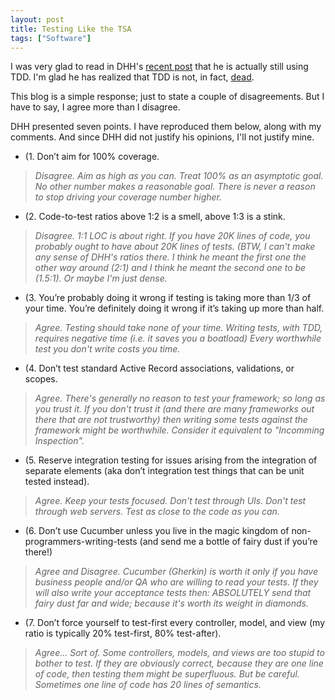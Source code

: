 ```yaml
---
layout: post
title: Testing Like the TSA
tags: ["Software"]
---
```

I was very glad to read in DHH's [recent post](https://signalvnoise.com/posts/3159-testing-like-the-tsa) that he is actually still using TDD.  I'm glad he has realized that TDD is not, in fact, [dead](http://david.heinemeierhansson.com/2014/tdd-is-dead-long-live-testing.html).  

This blog is a simple response; just to state a couple of disagreements.  But I have to say, I agree more than I disagree.  

DHH presented seven points.  I have reproduced them below, along with my comments.  And since DHH did not justify his opinions, I'll not justify mine.

 * (1. Don’t aim for 100% coverage.

>_Disagree.  Aim as high as you can.  Treat 100% as an asymptotic goal.  No other number makes a reasonable goal.  There is never a reason to stop driving your coverage number higher._

 * (2. Code-to-test ratios above 1:2 is a smell, above 1:3 is a stink.

>_Disagree.  1:1 LOC is about right.  If you have 20K lines of code, you probably ought to have about 20K lines of tests.  (BTW, I can't make any sense of DHH's ratios there.  I think he meant the first one the other way around (2:1) and I think he meant the second one to be (1.5:1).  Or maybe I'm just dense._

 * (3. You’re probably doing it wrong if testing is taking more than 1/3 of your time. You’re definitely doing it wrong if it’s taking up more than half.

>_Agree.  Testing should take none of your time.  Writing tests, with TDD, requires negative time (i.e. it saves you a boatload)  Every worthwhile test you don't write costs you time._

 * (4. Don’t test standard Active Record associations, validations, or scopes.

>_Agree.  There's generally no reason to test your framework; so long as you trust it.  If you don't trust it (and there are many frameworks out there that are not trustworthy) then writing some tests against the framework might be worthwhile.  Consider it equivalent to "Incomming Inspection"._

 * (5. Reserve integration testing for issues arising from the integration of separate elements (aka don’t integration test things that can be unit tested instead).

>_Agree.  Keep your tests focused.  Don't test through UIs.  Don't test through web servers.  Test as close to the code as you can._ 

 * (6. Don’t use Cucumber unless you live in the magic kingdom of non-programmers-writing-tests (and send me a bottle of fairy dust if you’re there!)

>_Agree and Disagree.  Cucumber (Gherkin) is worth it only if you have business people and/or QA who are willing to read your tests.  If they will also write your acceptance tests then: ABSOLUTELY send that fairy dust far and wide; because it's worth its weight in diamonds._

 * (7. Don’t force yourself to test-first every controller, model, and view (my ratio is typically 20% test-first, 80% test-after).

>_Agree...  Sort of.  Some controllers, models, and views are too stupid to bother to test.  If they are obviously correct, because they are one line of code, then testing them might be superfluous.  But be careful.  Sometimes one line of code has 20 lines of semantics._


